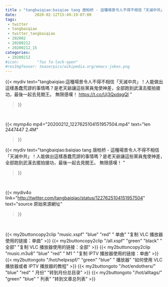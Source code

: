 ```yaml
---
title : "tangbaiqiao:baiqiao tang 唐柏桥 - 這種場景令人不得不相信「天滅中共」！人能做出這樣愚蠢荒謬的事情嗎？是老天爺讓這些黨員鬼使神差，全部跑到武漢去擺拍搶功，最後一起去見閻王。 無限感嘆！ "
date:        2020-02-12T15:49:19-07:00
tags:
 - twitter
 - tangbaiqiao
 - twitter_tangbaiqiao
 - 202002
 - 20200212
 - 20200212_15
categories:
 - 20200212
#icon:        "fas fa-lock-open"
#resImgTeaser: teaserpics/wikipedia.org/emacs-jokes.png
---
```


{{< mydiv text="tangbaiqiao:這種場景令人不得不相信「天滅中共」！人能做出這樣愚蠢荒謬的事情嗎？是老天爺讓這些黨員鬼使神差，全部跑到武漢去擺拍搶功，最後一起去見閻王。 無限感嘆！ https://t.co/Uj3QxdqgQI "
>}}
<br>


{{< mymp4o mp4="20200212_1227625104151957504.mp4"
text="len 2447447    2.4M"
>}}


{{< mydiv text="tangbaiqiao:baiqiao tang 唐柏桥 - 這種場景令人不得不相信「天滅中共」！人能做出這樣愚蠢荒謬的事情嗎？是老天爺讓這些黨員鬼使神差，全部跑到武漢去擺拍搶功，最後一起去見閻王。 無限感嘆！ "
>}}
<br>

{{< mydiv4o link="http://twitter.com/tangbaiqiao/status/1227625104151957504"
text="source 原始來源網址"
>}}


<br>



{{< my2buttoncopy2clip "music.xspf"        "blue"   "red"    " 单曲"  "复制 VLC 播放器使用的链接：单曲" >}} {{< my2buttoncopy2clip "/all.xspf"         "green"  "black"  " 全部"  "复制 VLC 播放器使用的链接：全部" >}} {{< my2buttoncopy2clip "music.m3u8"        "blue"   "red"    " M1 "    "复制 IPTV 播放器使用的链接：单曲" >}} {{< my2buttongoto      "/hot/helpxspf/"    "green"  "blue"   " 播放器" "如何使用 VLC 播放器或者 IPTV 播放器的教程" >}} {{< my2buttongoto      "/hot/endothers/"   "blue"   "red"    " 月份"   "转到月份总目录" >}} {{< my2buttongoto      "/hot/alltags/"     "green"  "blue"   " 列表"   "转到文章总列表" >}} 
